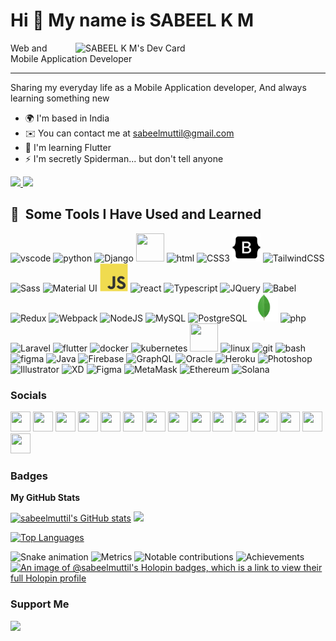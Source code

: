 
Hi 👋 My name is SABEEL K M
===========================
<a href="https://app.daily.dev/sabeelmuttil" target="_blank">
  <img src="https://api.daily.dev/devcards/5b6254c3f65c4494969b976ae01bb1a2.png?r=u84" width="400" align="right" alt="SABEEL K M's Dev Card"/></a>
</div>
Web and Mobile Application Developer

------------------------------------

Sharing my everyday life as a Mobile Application developer, And always learning something new

* 🌍  I'm based in India
* ✉️  You can contact me at [sabeelmuttil@gmail.com](mailto:sabeelmuttil@gmail.com)
* 🧠  I'm learning Flutter
* ⚡  I'm secretly Spiderman... but don't tell anyone

<a href="https://www.twitter.com/sabeel_km" target="_blank" rel="noreferrer">
<img
src="https://img.shields.io/twitter/follow/sabeel_km?logo=twitter&style=for-the-badge&color=c9cacc&labelColor=1A2B34"
/>
</a>
<a href="https://www.github.com/sabeelmuttil" target="_blank" rel="noreferrer"><img
src="https://img.shields.io/github/followers/sabeelmuttil?logo=github&style=for-the-badge&color=c9cacc&labelColor=1A2B34" /></a>

<h2> 🚀 &nbsp;Some Tools I Have Used and Learned</h2>
<p align="left">
<img src="https://cdn.jsdelivr.net/gh/devicons/devicon/icons/vscode/vscode-original.svg" alt="vscode" width="45" height="45"/>
<img src="https://raw.githubusercontent.com/danielcranney/readme-generator/main/public/icons/skills/python-colored.svg" alt="python" width="45" height="45" />
<img  src="https://raw.githubusercontent.com/danielcranney/readme-generator/main/public/icons/skills/django-colored.svg"  width="45"  height="45"  alt="Django"  />
<img src="https://cdn.jsdelivr.net/gh/devicons/devicon/icons/cplusplus/cplusplus-original.svg" width="45" height="45"/>
<img src="https://cdn.jsdelivr.net/gh/devicons/devicon/icons/html5/html5-original.svg" alt="html" width="45" height="45"/>
<img  src="https://raw.githubusercontent.com/danielcranney/readme-generator/main/public/icons/skills/css3-colored.svg"  width="45"  height="45"  alt="CSS3"  />
<img src="https://raw.githubusercontent.com/devicons/devicon/master/icons/bootstrap/bootstrap-plain.svg" alt="bootstrap" width="45" height="45" />
<img  src="https://raw.githubusercontent.com/danielcranney/readme-generator/main/public/icons/skills/tailwindcss-colored.svg"  width="45"  height="45"  alt="TailwindCSS"  />
<img  src="https://raw.githubusercontent.com/danielcranney/readme-generator/main/public/icons/skills/sass-colored.svg"  width="45"  height="45"  alt="Sass"  />
<img  src="https://raw.githubusercontent.com/danielcranney/readme-generator/main/public/icons/skills/materialui-colored.svg"  width="45"  height="45"  alt="Material UI"  />
<img src="https://raw.githubusercontent.com/devicons/devicon/master/icons/javascript/javascript-original.svg" alt="javascript" width="45" height="45" />
<img src="https://raw.githubusercontent.com/danielcranney/readme-generator/main/public/icons/skills/react-colored.svg" alt="react" width="45" height="45" />
<img  src="https://raw.githubusercontent.com/danielcranney/readme-generator/main/public/icons/skills/typescript-colored.svg"  width="45"  height="45"  alt="Typescript"  />
<img  src="https://raw.githubusercontent.com/danielcranney/readme-generator/main/public/icons/skills/jquery-colored.svg"  width="45"  height="45"  alt="JQuery"  />
<img  src="https://raw.githubusercontent.com/danielcranney/readme-generator/main/public/icons/skills/babel-colored.svg"  width="45"  height="45"  alt="Babel"  />
<img  src="https://raw.githubusercontent.com/danielcranney/readme-generator/main/public/icons/skills/redux-colored.svg"  width="45"  height="45"  alt="Redux"  />
<img  src="https://raw.githubusercontent.com/danielcranney/readme-generator/main/public/icons/skills/webpack-colored.svg"  width="45"  height="45"  alt="Webpack"  />
<img  src="https://raw.githubusercontent.com/danielcranney/readme-generator/main/public/icons/skills/nodejs-colored.svg"  width="45"  height="45"  alt="NodeJS"  />
<img  src="https://raw.githubusercontent.com/danielcranney/readme-generator/main/public/icons/skills/mysql-colored.svg"  width="45"  height="45"  alt="MySQL"  />
<img  src="https://raw.githubusercontent.com/danielcranney/readme-generator/main/public/icons/skills/postgresql-colored.svg"  width="45"  height="45"  alt="PostgreSQL"  />
<img src="https://raw.githubusercontent.com/devicons/devicon/master/icons/mongodb/mongodb-original.svg" alt="mongodb" width="45" height="45" />
<img src="https://cdn.jsdelivr.net/gh/devicons/devicon/icons/php/php-original.svg" alt="php" width="45" height="45"/>
<img src="https://cdn.jsdelivr.net/gh/devicons/devicon/icons/laravel/laravel-plain-wordmark.svg" alt="Laravel" width="45" height="45"/>
<img src="https://cdn.jsdelivr.net/gh/devicons/devicon/icons/flutter/flutter-original.svg" alt="flutter" width="45" height="45"/>
<img src="https://cdn.jsdelivr.net/gh/devicons/devicon/icons/docker/docker-original.svg" alt="docker" width="45" height="45"/>
<img src="https://cdn.jsdelivr.net/gh/devicons/devicon/icons/kubernetes/kubernetes-plain.svg" alt="kubernetes" width="45" height="45"/>
<img src="https://cdn.jsdelivr.net/gh/devicons/devicon/icons/amazonwebservices/amazonwebservices-plain-wordmark.svg" width="45" height="45"/>
<img src="https://cdn.jsdelivr.net/gh/devicons/devicon/icons/linux/linux-original.svg" alt="linux" width="45" height="45"/> 
<img src="https://cdn.jsdelivr.net/gh/devicons/devicon/icons/git/git-original.svg" alt="git" width="45" height="45"/>
<img src="https://cdn.jsdelivr.net/gh/devicons/devicon/icons/bash/bash-original.svg" alt="bash" width="45" height="45"/>
<img src="https://cdn.jsdelivr.net/gh/devicons/devicon/icons/figma/figma-original.svg" alt="figma" width="45" height="45"/>   
<img src="https://raw.githubusercontent.com/danielcranney/readme-generator/main/public/icons/skills/java-colored.svg" width="45" height="45" alt="Java" />
<img  src="https://raw.githubusercontent.com/danielcranney/readme-generator/main/public/icons/skills/firebase-colored.svg"  width="45"  height="45"  alt="Firebase"  />
<img  src="https://raw.githubusercontent.com/danielcranney/readme-generator/main/public/icons/skills/graphql-colored.svg"  width="45"  height="45"  alt="GraphQL"  />
<img  src="https://raw.githubusercontent.com/danielcranney/readme-generator/main/public/icons/skills/oracle-colored.svg"  width="45"  height="45"  alt="Oracle"  />
<img  src="https://raw.githubusercontent.com/danielcranney/readme-generator/main/public/icons/skills/heroku-colored.svg"  width="45"  height="45"  alt="Heroku"  />
<img  src="https://raw.githubusercontent.com/danielcranney/readme-generator/main/public/icons/skills/photoshop-colored.svg"  width="45"  height="45"  alt="Photoshop"  />
<img  src="https://raw.githubusercontent.com/danielcranney/readme-generator/main/public/icons/skills/illustrator-colored.svg"  width="45"  height="45"  alt="Illustrator"  />
<img  src="https://raw.githubusercontent.com/danielcranney/readme-generator/main/public/icons/skills/xd-colored.svg"  width="45"  height="45"  alt="XD"  />
<img  src="https://raw.githubusercontent.com/danielcranney/readme-generator/main/public/icons/skills/figma-colored.svg"  width="45"  height="45"  alt="Figma"  />
<img  src="https://raw.githubusercontent.com/danielcranney/readme-generator/main/public/icons/skills/metamask-colored.svg"  width="45"  height="45"  alt="MetaMask"  />
<img  src="https://raw.githubusercontent.com/danielcranney/readme-generator/main/public/icons/skills/ethereum-colored.svg"  width="45"  height="45"  alt="Ethereum"  />
<img  src="https://raw.githubusercontent.com/danielcranney/readme-generator/main/public/icons/skills/solana-colored.svg"  width="45"  height="45"  alt="Solana"  />
</p>


### Socials

<p align="left"> <a href="https://www.behance.com/sabeel_muttil" target="_blank" rel="noreferrer"><img src="https://raw.githubusercontent.com/danielcranney/readme-generator/main/public/icons/socials/behance.svg" width="32" height="32" /></a> <a href="https://www.codepen.io/sabeelmuttil" target="_blank" rel="noreferrer"><img src="https://raw.githubusercontent.com/danielcranney/readme-generator/main/public/icons/socials/codepen.svg" width="32" height="32" /></a> <a href="https://www.codesandbox.com/sabeelmuttil" target="_blank" rel="noreferrer"><img src="https://raw.githubusercontent.com/danielcranney/readme-generator/main/public/icons/socials/codesandbox.svg" width="32" height="32" /></a> <a href="https://www.dev.to/sabeelmuttil" target="_blank" rel="noreferrer"><img src="https://raw.githubusercontent.com/danielcranney/readme-generator/main/public/icons/socials/devdotto.svg" width="32" height="32" /></a> <a href="https://discord.com/users/sabeelmuttil#9892" target="_blank" rel="noreferrer"><img src="https://raw.githubusercontent.com/danielcranney/readme-generator/main/public/icons/socials/discord.svg" width="32" height="32" /></a> <a href="https://www.dribbble.com/sabeel_muttil" target="_blank" rel="noreferrer"><img src="https://raw.githubusercontent.com/danielcranney/readme-generator/main/public/icons/socials/dribbble.svg" width="32" height="32" /></a> <a href="https://www.facebook.com/sabeel.km1" target="_blank" rel="noreferrer"><img src="https://raw.githubusercontent.com/danielcranney/readme-generator/main/public/icons/socials/facebook.svg" width="32" height="32" /></a> <a href="https://www.github.com/sabeelmuttil" target="_blank" rel="noreferrer"><img src="https://raw.githubusercontent.com/danielcranney/readme-generator/main/public/icons/socials/github.svg" width="32" height="32" /></a> <a href="https://sabeelkm" target="_blank" rel="noreferrer"><img src="https://raw.githubusercontent.com/danielcranney/readme-generator/main/public/icons/socials/hashnode.svg" width="32" height="32" /></a> <a href="http://www.instagram.com/peace_of_code" target="_blank" rel="noreferrer"><img src="https://raw.githubusercontent.com/danielcranney/readme-generator/main/public/icons/socials/instagram.svg" width="32" height="32" /></a> <a href="https://www.linkedin.com/in/sabeelmuttil" target="_blank" rel="noreferrer"><img src="https://raw.githubusercontent.com/danielcranney/readme-generator/main/public/icons/socials/linkedin.svg" width="32" height="32" /></a> <a href="https://www.polywork.com/sabeelmuttil" target="_blank" rel="noreferrer"><img src="https://raw.githubusercontent.com/danielcranney/readme-generator/main/public/icons/socials/polywork.svg" width="32" height="32" /></a> <a href="http://www.medium.com/@sabeelkm" target="_blank" rel="noreferrer"><img src="https://raw.githubusercontent.com/danielcranney/readme-generator/main/public/icons/socials/medium.svg" width="32" height="32" /></a> <a href="https://www.stackoverflow.com/users/7704089/sabeel-k-m" target="_blank" rel="noreferrer"><img src="https://raw.githubusercontent.com/danielcranney/readme-generator/main/public/icons/socials/stackoverflow.svg" width="32" height="32" /></a> <a href="https://www.twitter.com/sabeel_km" target="_blank" rel="noreferrer"><img src="https://raw.githubusercontent.com/danielcranney/readme-generator/main/public/icons/socials/twitter.svg" width="32" height="32" /></a></p>

### Badges

<b>My GitHub Stats</b>

<a href="http://www.github.com/sabeelmuttil"><img src="https://github-readme-stats-sigma-five.vercel.app/api?username=sabeelmuttil&show_icons=true&hide=&count_private=true&title_color=4AB197&text_color=ffffff&icon_color=4AB197&bg_color=1A2B34&hide_border=true&show_icons=true" alt="sabeelmuttil's GitHub stats" /></a>
<a href="http://www.github.com/sabeelmuttil"><img src="https://github-readme-streak-stats.herokuapp.com/?user=sabeelmuttil&stroke=ffffff&background=1A2B34&ring=4AB197&fire=4AB197&currStreakNum=ffffff&currStreakLabel=c9cacc&sideNums=4AB197&sideLabels=ffffff&dates=ffffff&hide_border=true" /></a>

<a href="https://github.com/sabeelmuttil" align="left"><img src="https://github-readme-stats-sigma-five.vercel.app/api/top-langs/?username=sabeelmuttil&langs_count=10&title_color=4AB197&text_color=ffffff&icon_color=4AB197&bg_color=1A2B34&hide_border=true&locale=en&custom_title=Top%20%Languages" alt="Top Languages" /></a>

![Snake animation](https://github.com/thepiyushmalhotra/thepiyushmalhotra/blob/output/github-contribution-grid-snake.svg)
![Metrics](https://raw.githubusercontent.com/sabeelmuttil/sabeelmuttil/github-metrics/github-metrics.svg)
![Notable contributions](https://raw.githubusercontent.com/sabeelmuttil/sabeelmuttil/github-metrics/notable.svg)
![Achievements](https://raw.githubusercontent.com/sabeelmuttil/sabeelmuttil/github-metrics/achievements.svg)
[![An image of @sabeelmuttil's Holopin badges, which is a link to view their full Holopin profile](https://holopin.me/sabeelmuttil)](https://holopin.io/@sabeelmuttil)



### Support Me

<a href="https://www.buymeacoffee.com/sabeelmuttil"><img src="https://cdn.buymeacoffee.com/buttons/v2/default-yellow.png" width="200" /></a>
